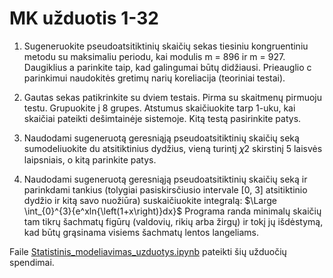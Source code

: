 # MK užduotis 1-32

1. Sugeneruokite pseudoatsitiktinių skaičių sekas tiesiniu kongruentiniu
metodu su maksimaliu periodu, kai modulis m = 896 ir m = 927. Daugiklius
a parinkite taip, kad galingumai būtų didžiausi. Prieauglio c parinkimui
naudokitės gretimų narių koreliacija (teoriniai testai).

2. Gautas sekas patikrinkite su dviem testais. Pirma su skaitmenų pirmuoju testu. 
Grupuokite į 8 grupes. Atstumus skaičiuokite tarp 1-uku, kai skaičiai pateikti dešimtainėje sistemoje. 
Kitą testą pasirinkite patys.

3. Naudodami sugeneruotą geresniąją pseudoatsitiktinių skaičių seką sumodeliuokite du atsitiktinius dydžius,
vieną turintį  𝜒2 skirstinį 5 laisvės laipsniais, o kitą parinkite patys.

4. Naudodami sugeneruotą geresniąją pseudoatsitiktinių skaičių seką ir parinkdami tankius (tolygiai pasiskirsčiusio intervale [0, 3] atsitiktinio dydžio ir kitą savo nuožiūra) suskaičiuokite integralą: $\Large \int_{0}^{3}{e^xln{\left(1+x\right)}dx}$
Programa randa minimalų skaičių tam tikrų šachmatų figūrų (valdovių, rikių arba žirgų) ir tokį jų išdėstymą, kad būtų grąsinama visiems šachmatų
lentos langeliams.

Faile [Statistinis_modeliavimas_uzduotys.ipynb](https://github.com/dovmar/StatistitinisModeliavimas/blob/main/Statistinis_modeliavimas_uzduotys.ipynb) 
pateikti šių užduočių spendimai.
